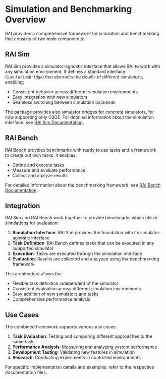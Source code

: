 # Simulation and Benchmarking Overview

RAI provides a comprehensive framework for simulation and benchmarking that consists of two main components:

## RAI Sim

RAI Sim provides a simulator-agnostic interface that allows RAI to work with any simulation environment. It defines a standard interface (`SimulationBridge`) that abstracts the details of different simulators, enabling:

-   Consistent behavior across different simulation environments
-   Easy integration with new simulators
-   Seamless switching between simulation backends

The package provides also simulator bridges for concrete simulators, for now supporting only O3DE.
For detailed information about the simulation interface, see [RAI Sim Documentation](rai_sim.md).

## RAI Bench

RAI Bench provides benchmarks with ready to use tasks and a framework to create out own tasks. It enables:

-   Define and execute tasks
-   Measure and evaluate performance
-   Collect and analyze results

For detailed information about the benchmarking framework, see [RAI Bench Documentation](rai_bench.md).

## Integration

RAI Sim and RAI Bench work together to provide benchmarks which utilize simulations for evaluation:

1. **Simulation Interface**: RAI Sim provides the foundation with its simulator-agnostic interface
2. **Task Definition**: RAI Bench defines tasks that can be executed in any supported simulator
3. **Execution**: Tasks are executed through the simulation interface
4. **Evaluation**: Results are collected and analyzed using the benchmarking framework

This architecture allows for:

-   Flexible task definition independent of the simulator
-   Consistent evaluation across different simulation environments
-   Easy addition of new simulators and tasks
-   Comprehensive performance analysis

## Use Cases

The combined framework supports various use cases:

1. **Task Evaluation**: Testing and comparing different approaches to the same task
2. **Performance Analysis**: Measuring and analyzing system performance
3. **Development Testing**: Validating new features in simulation
4. **Research**: Conducting experiments in controlled environments

For specific implementation details and examples, refer to the respective documentation files.
